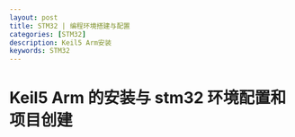 ```yaml
---
layout: post
title: STM32 | 编程环境搭建与配置
categories: [STM32]
description: Keil5 Arm安装
keywords: STM32
---
```



# Keil5 Arm 的安装与 stm32 环境配置和项目创建
